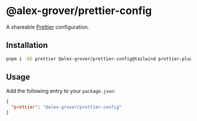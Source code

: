 # @alex-grover/prettier-config

A shareable [Prettier](https://prettier.io) configuration.

## Installation

```sh
pnpm i -DE prettier @alex-grover/prettier-config@tailwind prettier-plugin-tailwindcss
```

## Usage

Add the following entry to your `package.json`:

```json
{
  "prettier": "@alex-grover/prettier-config"
}
```
